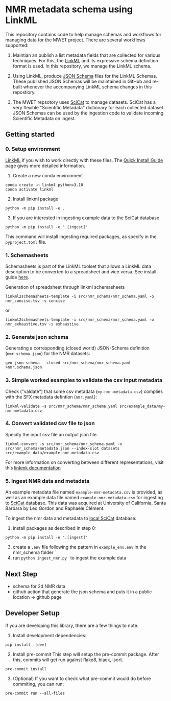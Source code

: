 # NMR metadata schema using LinkML

This repository contains code to help manage schemas and workflows for managing data for the MWET project. There are several workflows supported:

1. Maintian an publish a list metadata fields that are collected for various techniques. For this, the [LinkML](https://linkml.io/) and its expressive schema definition format is used. In this repository, we manage the LinkML schema.

2. Using LinkML, produce [JSON Schema](https://json-schema.org/) files for the LinkML Schemas. These published JSON Schemas will be maintained in GitHub and re-built whenever the accompanying LinkML schema changes in this repostiory.

3. The MWET repsotory uses [SciCat](https://scicatproject.github.io/) to manage datasets. SciCat has a very flexible "Scientific Metadata" dictionary for each collected dataset. JSON Schemas can be used by the ingestion code to validate incoming Scientific Metadata on ingest.


<!-- For more information about the workflow, check out this [gitlab](https://gitlab.desy.de/ric/opendata-metadata) tutorial. -->


## Getting started

### 0. Setup environment

[LinkML](https://linkml.io/linkml/intro/tutorial.html) if you wish to work directly with these files. The [Quick Install Guide](https://linkml.io/linkml/intro/install.html) page gives more detailed information.

1. Create a new conda environment

```
conda create -n linkml python=3.10
conda activate linkml
```

2. Install linkml package

```
python -m pip install -e .
```

3. If you are interested in ingesting example data to the SciCat database

```
python -m pip install -e ".[ingest]"
```

This command will install ingesting required packages, as specify in the ```pyproject.toml``` file.


### 1. Schemasheets

Schemasheets is part of the LinkML toolset that allows a LinkML data description to be converted to a spreadsheet and vice versa. See install guide [here](https://github.com/linkml/schemasheets).

Generation of spreadsheet through linkml schemasheets

```
linkml2schemasheets-template -i src/nmr_schema/nmr_schema.yaml -o nmr_concise.tsv -s concise
```
or
```
linkml2schemasheets-template -i src/nmr_schema/nmr_schema.yaml -o nmr_exhaustive.tsv -s exhaustive
```

### 2. Generate json schema

Generating a corresponding (closed world) JSON-Schema definition (`nmr.schema.json`) for the NMR datasets:

```
gen-json-schema --closed src/nmr_schema/nmr_schema.yaml  >nmr.schema.json
```

### 3. Simple worked examples to validate the csv input metadata

Check ("valdate") that some csv metadata (`my-nmr-metadata.csv`) complies with the SFX metadata defintion (`nmr.yaml`):

```
linkml-validate -s src/nmr_schema/nmr_schema.yaml src/example_data/my-nmr-metadata.csv
```

### 4. Convert validated csv file to json
Specify the input csv file an output json file.
```
linkml-convert -s src/nmr_schema/nmr_schema.yaml -o src/nmr_schema/metadata.json --index-slot datasets src/example_data/example-nmr-metadata.csv 
```
For more information on converting between different representations, visit this [linkmk documentation](https://linkml.io/linkml/data/conversion.html#cmdoption-linkml-convert-S)

### 5. Ingest NMR data and metadata
An example metadata file named ```example-nmr-metadata.csv``` is provided, as well as an example data file named ```example-nmr-metadata.csv``` for ingesting to [SciCat](https://github.com/SciCatProject/pyscicat) database. This data was acquired at University of California, Santa Barbara by Leo Gordon and Raphaële Clément.

To ingest the nmr data and metadata to [local SciCat](https://github.com/SciCatProject/scicatlive) database:

1. install packages as described in step 0:

```
python -m pip install -e ".[ingest]"
```

3. create a ```.env``` file following the pattern in ```example_env.env``` in the nmr_schema folder
`
4. run ```python ingest_nmr.py ``` to ingest the example data

## Next Step
- schema for 2d NMR data
- github action that generate the json schema and puts it in a public location -> github page


## Developer Setup
If you are developing this library, there are a few things to note.

1. Install development dependencies:

```
pip install .[dev]
```

2. Install pre-commit
This step will setup the pre-commit package. After this, commits will get run against flake8, black, isort.

```
pre-commit install
```

3. (Optional) If you want to check what pre-commit would do before commiting, you can run:

```
pre-commit run --all-files
```
